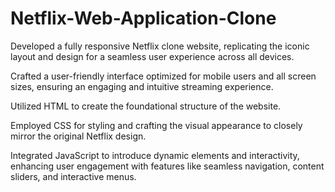 # Netflix-Web-Application-Clone

<p>Developed a fully responsive Netflix clone website, replicating the iconic layout and design for a seamless user experience across all devices.
  
Crafted a user-friendly interface optimized for mobile users and all screen sizes, ensuring an engaging and intuitive streaming experience.

Utilized HTML to create the foundational structure of the website.

Employed CSS for styling and crafting the visual appearance to closely mirror the original Netflix design.

Integrated JavaScript to introduce dynamic elements and interactivity, enhancing user engagement with features like seamless navigation, content sliders, and interactive menus.</p>
